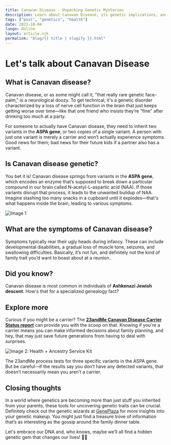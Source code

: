 ```yaml
---
title: Canavan Disease - Unpacking Genetic Mysteries 
description: Learn about Canavan Disease, its genetic implications, and how to uncover your status.
tags: ["post", "genetics", "health"]
date: 2023-10-04
luogo: Online
layout: article.njk
permalink: "blog/{{ title | slugify }}.html"
---
```


# Let's talk about Canavan Disease

## What is Canavan disease?

Canavan disease, or as some might call it, "that really rare genetic face-palm," is a neurological doozy. To get technical, it's a genetic disorder characterized by a loss of nerve cell function in the brain that just keeps getting worse over time—like that one friend who insists they’re "fine" after drinking too much at a party.

For someone to actually have Canavan disease, they need to inherit two variants in the **ASPA gene**, or two copies of a single variant. A person with just one variant is merely a carrier and won’t actually experience symptoms. Good news for them; bad news for their future kids if a partner also has a variant.

## Is Canavan disease genetic?

You bet it is! Canavan disease springs from variants in the **ASPA gene**, which encodes an enzyme that’s supposed to break down a particular compound in our brain called N-acetyl-L-aspartic acid (NAA). If those variants disrupt that process, it leads to the unwanted buildup of NAA. Imagine stashing too many snacks in a cupboard until it explodes—that's what happens inside the brain, leading to various symptoms.

![Image 1](https://lh3.googleusercontent.com/vvppISJfPzCDAay45tT4r2QYxBi01wTx6_i4fPbl4j42VdilOXn8S-MjOP67YgKPgTAPW_Gh79SacNc1xgTw9PJonvVF8Br97J_ZQXPVKEjsEyieeuJurJlUUdcjIEyme0Ngx_eA)

## What are the symptoms of Canavan disease?

Symptoms typically rear their ugly heads during infancy. These can include developmental disabilities, a gradual loss of muscle tone, seizures, and swallowing difficulties. Basically, it’s not fun, and definitely not the kind of family trait you’d want to boast about at a reunion.

## Did you know?

Canavan disease is most common in individuals of **Ashkenazi Jewish descent**. How's that for a specialized genealogy fact?

## Explore more

Curious if you might be a carrier? The **[23andMe Canavan Disease Carrier Status report](https://www.23andme.com/topics/carrier/canavan-disease/)** can provide you with the scoop on that. Knowing if you're a carrier means you can make informed decisions about family planning, and hey, that may just save future generations from having to deal with surprises.

![Image 2: Health + Ancestry Service Kit](https://pub-prd-seohub-us-west-2.s3.us-west-2.amazonaws.com/wp-content/uploads/sites/2/2022/03/HA-Kit-Image-1.png)

The 23andMe process tests for three specific variants in the ASPA gene. But be careful—if the results say you don’t have any detected variants, that doesn’t necessarily mean you aren’t a carrier.

## Closing thoughts

In a world where genetics are becoming more than just stuff you inherited from your parents, these tools for uncovering genetic traits can be crucial. Definitely check out the genetic wizards at [GenePlaza](https://www.GenePlaza.com/app-store) for more insights into your genetic makeup. You might just find a treasure trove of information that’s as interesting as the gossip around the family dinner table.

Let's embrace our DNA and, who knows, maybe we’ll all find a hidden genetic gem that changes our lives! 🧬✨